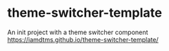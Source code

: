 # theme-switcher-template
An init project with a theme switcher component
https://iamdtms.github.io/theme-switcher-template/
